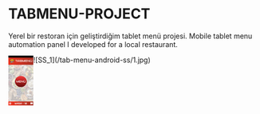 # TABMENU-PROJECT
Yerel bir restoran için geliştirdiğim tablet menü projesi.
Mobile tablet menu automation panel I developed for a local restaurant.


<img src="https://github.com/MrNirva/TABMENU-PROJECT/blob/main/tab-menu-android-ss/1.jpg" align="left" height="100" width="50" >
![SS_1](/tab-menu-android-ss/1.jpg)


